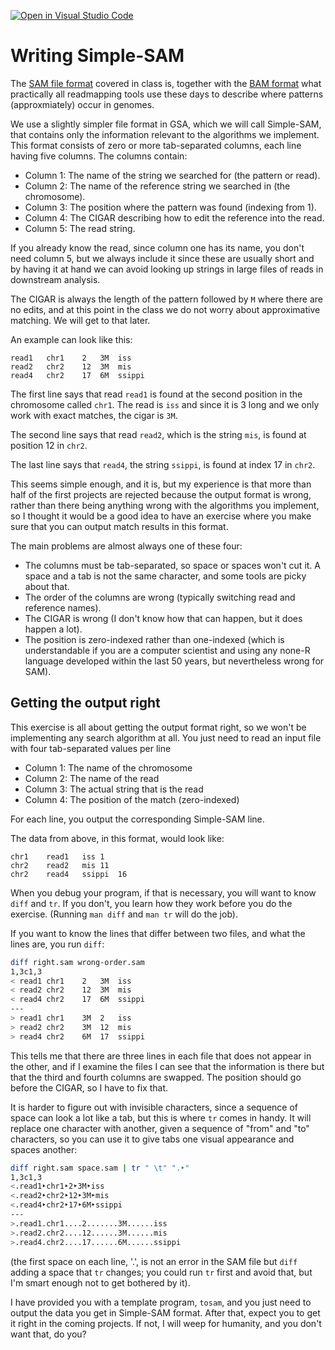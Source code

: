 [![Open in Visual Studio Code](https://classroom.github.com/assets/open-in-vscode-c66648af7eb3fe8bc4f294546bfd86ef473780cde1dea487d3c4ff354943c9ae.svg)](https://classroom.github.com/online_ide?assignment_repo_id=8374274&assignment_repo_type=AssignmentRepo)
# Writing Simple-SAM

The [SAM file format](https://en.wikipedia.org/wiki/SAM_(file_format)) covered in class is, together with the [BAM format](https://en.wikipedia.org/wiki/Binary_Alignment_Map) what practically all readmapping tools use these days to describe where patterns (approxmiately) occur in genomes.

We use a slightly simpler file format in GSA, which we will call Simple-SAM, that contains only the information relevant to the algorithms we implement. This format consists of zero or more tab-separated columns, each line having five columns. The columns contain:

 * Column 1: The name of the string we searched for (the pattern or read).
 * Column 2: The name of the reference string we searched in (the chromosome).
 * Column 3: The position where the pattern was found (indexing from 1).
 * Column 4: The CIGAR describing how to edit the reference into the read.
 * Column 5: The read string.

If you already know the read, since column one has its name, you don't need column 5, but we always include it since these are usually short and by having it at hand we can avoid looking up strings in large files of reads in downstream analysis.

The CIGAR is always the length of the pattern followed by `M` where there are no edits, and at this point in the class we do not worry about approximative matching. We will get to that later.

An example can look like this:

```
read1	chr1	2	3M	iss
read2	chr2	12	3M	mis
read4	chr2	17	6M	ssippi
```

The first line says that read `read1` is found at the second position in the chromosome called `chr1`. The read is `iss` and since it is 3 long and we only work with exact matches, the cigar is `3M`.

The second line says that read `read2`, which is the string `mis`, is found at position 12 in `chr2`.

The last line says that `read4`, the string `ssippi`, is found at index 17 in `chr2`.

This seems simple enough, and it is, but my experience is that more than half of the first projects are rejected because the output format is wrong, rather than there being anything wrong with the algorithms you implement, so I thought it would be a good idea to have an exercise where you make sure that you can output match results in this format.

The main problems are almost always one of these four:

 * The columns must be tab-separated, so space or spaces won't cut it. A space and a tab is not the same character, and some tools are picky about that.
 * The order of the columns are wrong (typically switching read and reference names).
 * The CIGAR is wrong (I don't know how that can happen, but it does happen a lot).
 * The position is zero-indexed rather than one-indexed (which is understandable if you are a computer scientist and using any none-R language developed within the last 50 years, but nevertheless wrong for SAM).

## Getting the output right

This exercise is all about getting the output format right, so we won't be implementing any search algorithm at all. You just need to read an input file with four tab-separated values per line

 * Column 1: The name of the chromosome
 * Column 2: The name of the read
 * Column 3: The actual string that is the read
 * Column 4: The position of the match (zero-indexed)

For each line, you output the corresponding Simple-SAM line.

The data from above, in this format, would look like:

```
chr1    read1   iss 1
chr2    read2   mis 11
chr2    read4   ssippi  16
```

When you debug your program, if that is necessary, you will want to know `diff` and `tr`. If you don't, you learn how they work before you do the exercise. (Running `man diff` and `man tr` will do the job).

If you want to know the lines that differ between two files, and what the lines are, you run `diff`:

```sh
diff right.sam wrong-order.sam
1,3c1,3
< read1	chr1	2	3M	iss
< read2	chr2	12	3M	mis
< read4	chr2	17	6M	ssippi
---
> read1	chr1	3M  2	iss
> read2	chr2	3M  12	mis
> read4	chr2	6M  17	ssippi
```

This tells me that there are three lines in each file that does not appear in the other, and if I examine the files I can see that the information is there but that the third and fourth columns are swapped. The position should go before the CIGAR, so I have to fix that.

It is harder to figure out with invisible characters, since a sequence of space can look a lot like a tab, but this is where `tr` comes in handy. It will replace one character with another, given a sequence of "from" and "to" characters, so you can use it to give tabs one visual appearance and spaces another:

```sh
diff right.sam space.sam | tr " \t" ".‣"
1,3c1,3
<.read1‣chr1‣2‣3M‣iss
<.read2‣chr2‣12‣3M‣mis
<.read4‣chr2‣17‣6M‣ssippi
---
>.read1.chr1....2.......3M......iss
>.read2.chr2....12......3M......mis
>.read4.chr2....17......6M......ssippi
```

(the first space on each line, '.', is not an error in the SAM file but `diff` adding a space that `tr` changes; you could run `tr` first and avoid that, but I'm smart enough not to get bothered by it).

I have provided you with a template program, `tosam`, and you just need to output the data you get in Simple-SAM format. After that, expect you to get it right in the coming projects. If not, I will weep for humanity, and you don't want that, do you?

